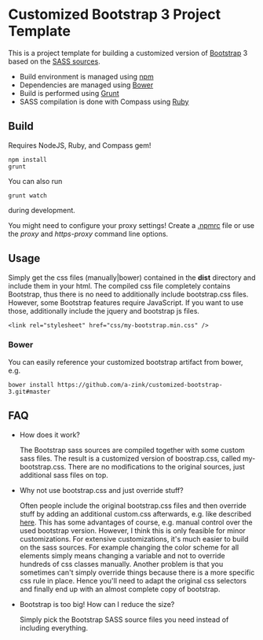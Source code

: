 # Customized Bootstrap 3 Project Template

This is a project template for building a customized version of [Bootstrap](http://getbootstrap.com/) 3 based on the [SASS sources](http://getbootstrap.com/css/#sass).

* Build environment is managed using [npm](https://www.npmjs.com/)
* Dependencies are managed using [Bower](http://bower.io/)
* Build is performed using [Grunt](http://gruntjs.com/)
* SASS compilation is done with Compass using [Ruby](https://rubygems.org/gems/compass/versions/1.0.3)


## Build

Requires NodeJS, Ruby, and Compass gem!

```
npm install
grunt
```

You can also run 
```
grunt watch
``` 
during development.

You might need to configure your proxy settings! Create a [.npmrc](https://docs.npmjs.com/files/npmrc) file or use the _proxy_ and _https-proxy_ command line options.

## Usage

Simply get the css files (manually|bower) contained in the **dist** directory and include them in your html. The compiled css file completely contains Bootstrap, thus there is no need to additionally include bootstrap.css files. However, some Bootstrap features require JavaScript. If you want to use those, additionally include the jquery and bootstrap js files.

```
<link rel="stylesheet" href="css/my-bootstrap.min.css" />
```

### Bower

You can easily reference your customized bootstrap artifact from bower, e.g.

```
bower install https://github.com/a-zink/customized-bootstrap-3.git#master
```

## FAQ

* How does it work?
  
  The Bootstrap sass sources are compiled together with some custom sass files. The result is a customized version of boostrap.css, called my-bootstrap.css. There are no modifications to the original sources, just additional sass files on top.

* Why not use bootstrap.css and just override stuff?
  
  Often people include the original bootstrap.css files and then override stuff by adding an additional custom.css afterwards, e.g. like described [here](https://bootstrapbay.com/blog/customize-bootstrap/).
  This has some advantages of course, e.g. manual control over the used bootstrap version. However, I think this is only feasible for minor customizations. For extensive customizations, it's much easier to build on the sass sources. For example changing the color scheme for all elements simply means changing a variable and not to override hundreds of css classes manually. Another problem is that you sometimes can't simply override things because there is a more specific css rule in place. Hence you'll need to adapt the original css selectors and finally end up with an almost complete copy of bootstrap. 

* Bootstrap is too big! How can I reduce the size?
  
  Simply pick the Bootstrap SASS source files you need instead of including everything.


